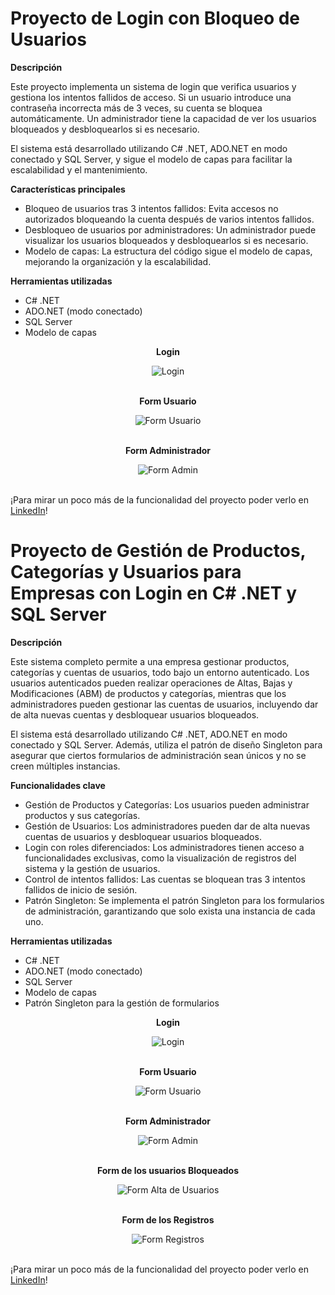 # Proyecto de Login con Bloqueo de Usuarios

**Descripción**

Este proyecto implementa un sistema de login que verifica usuarios y gestiona los intentos fallidos de acceso. Si un usuario introduce una contraseña incorrecta más de 3 veces, su cuenta se bloquea automáticamente. Un administrador tiene la capacidad de ver los usuarios bloqueados y desbloquearlos si es necesario.

El sistema está desarrollado utilizando C# .NET, ADO.NET en modo conectado y SQL Server, y sigue el modelo de capas para facilitar la escalabilidad y el mantenimiento.

**Características principales**

* Bloqueo de usuarios tras 3 intentos fallidos: Evita accesos no autorizados bloqueando la cuenta después de varios intentos fallidos.
* Desbloqueo de usuarios por administradores: Un administrador puede visualizar los usuarios bloqueados y desbloquearlos si es necesario.
* Modelo de capas: La estructura del código sigue el modelo de capas, mejorando la organización y la escalabilidad.

**Herramientas utilizadas**
* C# .NET
* ADO.NET (modo conectado)
* SQL Server
* Modelo de capas

<p align="center"><b>Login</b></p>
<div align="center">
  <img src="https://github.com/SairBarreto/Proyecto-de-login-y-la-de-gestion-de-productos-y-categorias-para-una-empresa/blob/b3e7ada94972577338ea7e2c1713a7df2b32ef7f/Imagenes/FormLogin.jpg" alt="Login">
</div>
<br>
<p align="center"><b>Form Usuario</b></p>
<div align="center">
  <img src="https://github.com/SairBarreto/Proyecto-de-login-y-la-de-gestion-de-productos-y-categorias-para-una-empresa/blob/b3e7ada94972577338ea7e2c1713a7df2b32ef7f/Imagenes/FormUsuarioLogin.jpg" alt="Form Usuario">
</div>
<br>
<p align="center"><b>Form Administrador</b></p>
<div align="center">
  <img src="https://github.com/SairBarreto/Proyecto-de-login-y-la-de-gestion-de-productos-y-categorias-para-una-empresa/blob/b3e7ada94972577338ea7e2c1713a7df2b32ef7f/Imagenes/FormAdminLogin.jpg" alt="Form Admin">
</div>
<br>

¡Para mirar un poco más de la funcionalidad del proyecto poder verlo en [LinkedIn](https://www.linkedin.com/posts/gregory-sair-barreto-sosa_proyecto-de-login-con-bloqueo-de-usuarios-activity-7241979570403364864-GwZ_?utm_source=share&utm_medium=member_desktop)!

# Proyecto de Gestión de Productos, Categorías y Usuarios para Empresas con Login en C# .NET y SQL Server

**Descripción**

Este sistema completo permite a una empresa gestionar productos, categorías y cuentas de usuarios, todo bajo un entorno autenticado. Los usuarios autenticados pueden realizar operaciones de Altas, Bajas y Modificaciones (ABM) de productos y categorías, mientras que los administradores pueden gestionar las cuentas de usuarios, incluyendo dar de alta nuevas cuentas y desbloquear usuarios bloqueados.

El sistema está desarrollado utilizando C# .NET, ADO.NET en modo conectado y SQL Server. Además, utiliza el patrón de diseño Singleton para asegurar que ciertos formularios de administración sean únicos y no se creen múltiples instancias.

**Funcionalidades clave**
* Gestión de Productos y Categorías: Los usuarios pueden administrar productos y sus categorías.
* Gestión de Usuarios: Los administradores pueden dar de alta nuevas cuentas de usuarios y desbloquear usuarios bloqueados.
* Login con roles diferenciados: Los administradores tienen acceso a funcionalidades exclusivas, como la visualización de registros del sistema y la gestión de usuarios.
* Control de intentos fallidos: Las cuentas se bloquean tras 3 intentos fallidos de inicio de sesión.
* Patrón Singleton: Se implementa el patrón Singleton para los formularios de administración, garantizando que solo exista una instancia de cada uno.

**Herramientas utilizadas**
* C# .NET
* ADO.NET (modo conectado)
* SQL Server
* Modelo de capas
* Patrón Singleton para la gestión de formularios

<p align="center"><b>Login</b></p>
<div align="center">
  <img src="https://github.com/SairBarreto/Proyecto-de-login-y-la-de-gestion-de-productos-y-categorias-para-una-empresa/blob/b3e7ada94972577338ea7e2c1713a7df2b32ef7f/Imagenes/FormLogin2.jpg" alt="Login">
</div>
<br>
<p align="center"><b>Form Usuario</b></p>
<div align="center">
  <img src="https://github.com/SairBarreto/Proyecto-de-login-y-la-de-gestion-de-productos-y-categorias-para-una-empresa/blob/b3e7ada94972577338ea7e2c1713a7df2b32ef7f/Imagenes/FormUsuarioLogin2.jpg" alt="Form Usuario">
</div>
<br>
<p align="center"><b>Form Administrador</b></p>
<div align="center">
  <img src="https://github.com/SairBarreto/Proyecto-de-login-y-la-de-gestion-de-productos-y-categorias-para-una-empresa/blob/b3e7ada94972577338ea7e2c1713a7df2b32ef7f/Imagenes/FormAdminLogin2.jpg" alt="Form Admin">
</div>
<br>
<p align="center"><b>Form de los usuarios Bloqueados</b></p>
<div align="center">
  <img src="https://github.com/SairBarreto/Proyecto-de-login-y-la-de-gestion-de-productos-y-categorias-para-una-empresa/blob/b3e7ada94972577338ea7e2c1713a7df2b32ef7f/Imagenes/FormAltaUsuarios.jpg" alt="Form Alta de Usuarios">
</div>
<br>
<p align="center"><b>Form de los Registros</b></p>
<div align="center">
  <img src="https://github.com/SairBarreto/Proyecto-de-login-y-la-de-gestion-de-productos-y-categorias-para-una-empresa/blob/b3e7ada94972577338ea7e2c1713a7df2b32ef7f/Imagenes/FormRegistros.jpg" alt="Form Registros">
</div>
<br>

¡Para mirar un poco más de la funcionalidad del proyecto poder verlo en [LinkedIn](https://www.linkedin.com/posts/gregory-sair-barreto-sosa_proyecto-de-gesti%C3%B3n-de-productos-categor%C3%ADas-activity-7242687617832546304-7tMD?utm_source=share&utm_medium=member_desktop)!
